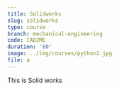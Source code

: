 ```yaml
---
title: Solidworks
slug: solidworks
type: course
branch: mechanical-engineering
code: CAD2ME
duration: '80'
image: ../img/courses/python2.jpg
file: a
---
```

This is Solid works
